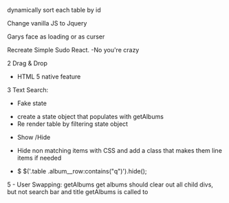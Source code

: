 dynamically sort each table by id

Change vanilla JS to Jquery

Garys face as loading or as curser

Recreate Simple Sudo React. -No you're crazy

2 Drag & Drop
* HTML 5 native feature


3 Text Search:
* Fake state
- create a state object that populates with getAlbums
- Re render table by filtering state object

* Show /Hide
- Hide non matching items with CSS and add a class that makes them line items if needed

* $
$('.table .album__row:contains("q")').hide();

5 - User Swapping:
getAlbums
get albums should clear out all child divs, but not search bar and title
getAlbums is called to
